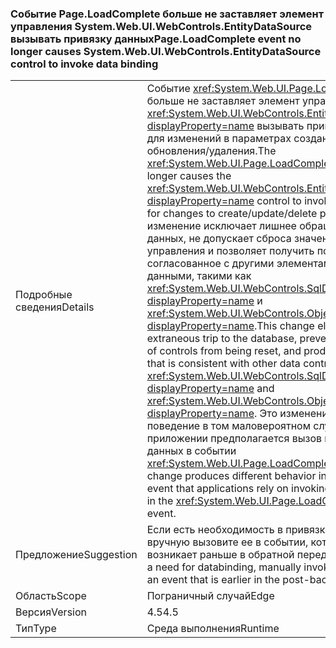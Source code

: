 ### <a name="pageloadcomplete-event-no-longer-causes-systemwebuiwebcontrolsentitydatasource-control-to-invoke-data-binding"></a><span data-ttu-id="4bbb0-101">Событие Page.LoadComplete больше не заставляет элемент управления System.Web.UI.WebControls.EntityDataSource вызывать привязку данных</span><span class="sxs-lookup"><span data-stu-id="4bbb0-101">Page.LoadComplete event no longer causes System.Web.UI.WebControls.EntityDataSource control to invoke data binding</span></span>

|   |   |
|---|---|
|<span data-ttu-id="4bbb0-102">Подробные сведения</span><span class="sxs-lookup"><span data-stu-id="4bbb0-102">Details</span></span>|<span data-ttu-id="4bbb0-103">Событие <xref:System.Web.UI.Page.LoadComplete> больше не заставляет элемент управления <xref:System.Web.UI.WebControls.EntityDataSource?displayProperty=name> вызывать привязку данных для изменений в параметрах создания/обновления/удаления.</span><span class="sxs-lookup"><span data-stu-id="4bbb0-103">The <xref:System.Web.UI.Page.LoadComplete> event no longer causes the <xref:System.Web.UI.WebControls.EntityDataSource?displayProperty=name> control to invoke data binding for changes to create/update/delete parameters.</span></span> <span data-ttu-id="4bbb0-104">Это изменение исключает лишнее обращение к базе данных, не допускает сброса значений элементов управления и позволяет получить поведение, согласованное с другими элементами управления данными, такими как <xref:System.Web.UI.WebControls.SqlDataSource?displayProperty=name> и <xref:System.Web.UI.WebControls.ObjectDataSource?displayProperty=name>.</span><span class="sxs-lookup"><span data-stu-id="4bbb0-104">This change eliminates an extraneous trip to the database, prevents the values of controls from being reset, and produces behavior that is consistent with other data controls, such as <xref:System.Web.UI.WebControls.SqlDataSource?displayProperty=name> and <xref:System.Web.UI.WebControls.ObjectDataSource?displayProperty=name>.</span></span> <span data-ttu-id="4bbb0-105">Это изменение дает другое поведение в том маловероятном случае, когда в приложении предполагается вызов привязки данных в событии <xref:System.Web.UI.Page.LoadComplete>.</span><span class="sxs-lookup"><span data-stu-id="4bbb0-105">This change produces different behavior in the unlikely event that applications rely on invoking data binding in the <xref:System.Web.UI.Page.LoadComplete> event.</span></span>|
|<span data-ttu-id="4bbb0-106">Предложение</span><span class="sxs-lookup"><span data-stu-id="4bbb0-106">Suggestion</span></span>|<span data-ttu-id="4bbb0-107">Если есть необходимость в привязке данных, вручную вызовите ее в событии, которое возникает раньше в обратной передаче.</span><span class="sxs-lookup"><span data-stu-id="4bbb0-107">If there is a need for databinding, manually invoke databind in an event that is earlier in the post-back.</span></span>|
|<span data-ttu-id="4bbb0-108">Область</span><span class="sxs-lookup"><span data-stu-id="4bbb0-108">Scope</span></span>|<span data-ttu-id="4bbb0-109">Пограничный случай</span><span class="sxs-lookup"><span data-stu-id="4bbb0-109">Edge</span></span>|
|<span data-ttu-id="4bbb0-110">Версия</span><span class="sxs-lookup"><span data-stu-id="4bbb0-110">Version</span></span>|<span data-ttu-id="4bbb0-111">4.5</span><span class="sxs-lookup"><span data-stu-id="4bbb0-111">4.5</span></span>|
|<span data-ttu-id="4bbb0-112">Тип</span><span class="sxs-lookup"><span data-stu-id="4bbb0-112">Type</span></span>|<span data-ttu-id="4bbb0-113">Среда выполнения</span><span class="sxs-lookup"><span data-stu-id="4bbb0-113">Runtime</span></span>|


